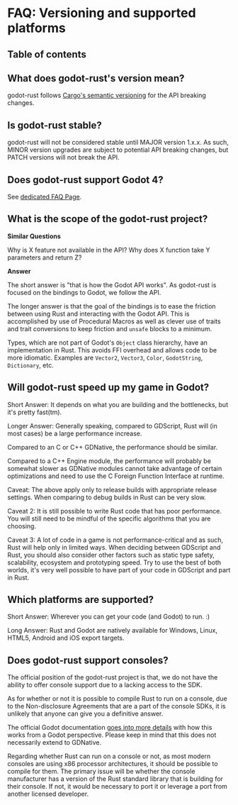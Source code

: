# FAQ: Versioning and supported platforms

## Table of contents
<!-- toc -->

## What does godot-rust's version mean?

godot-rust follows [Cargo's semantic versioning](https://doc.rust-lang.org/cargo/reference/semver.html) for the API breaking changes.


## Is godot-rust stable?

godot-rust will not be considered stable until MAJOR version 1.x.x. As such, MINOR version upgrades are subject to potential API breaking changes, but PATCH versions will not break the API.


## Does godot-rust support Godot 4?

See [dedicated FAQ Page](../faq/godot4.md).


## What is the scope of the godot-rust project?

**Similar Questions**

Why is X feature not available in the API?
Why does X function take Y parameters and return Z?

**Answer**

The short answer is "that is how the Godot API works". As godot-rust is focused on the bindings to Godot, we follow the API.

The longer answer is that the goal of the bindings is to ease the friction between using Rust and interacting with the Godot API. This is accomplished by use of Procedural Macros as well as clever use of traits and trait conversions to keep friction and `unsafe` blocks to a minimum.

Types, which are not part of Godot's `Object` class hierarchy, have an implementation in Rust. This avoids FFI overhead and allows code to be more idiomatic. Examples are `Vector2`, `Vector3`, `Color`, `GodotString`, `Dictionary`, etc.


##  Will godot-rust speed up my game in Godot?

Short Answer: It depends on what you are building and the bottlenecks, but it's pretty fast(tm).

Longer Answer: Generally speaking, compared to GDScript, Rust will (in most cases) be a large performance increase.

Compared to an C or C++ GDNative, the performance should be similar.

Compared to a C++ Engine module, the performance will probably be somewhat slower as GDNative modules cannot take advantage of certain optimizations and need to use the C Foreign Function Interface at runtime.

Caveat: The above apply only to release builds with appropriate release settings. When comparing to debug builds in Rust can be very slow.

Caveat 2: It is still possible to write Rust code that has poor performance. You will still need to be mindful of the specific algorithms that you are choosing.

Caveat 3: A lot of code in a game is not performance-critical and as such, Rust will help only in limited ways. When deciding between GDScript and Rust, you should also consider other factors such as static type safety, scalability, ecosystem and prototyping speed. Try to use the best of both worlds, it's very well possible to have part of your code in GDScript and part in Rust.


## Which platforms are supported?

Short Answer: Wherever you can get your code (and Godot) to run. :)

Long Answer: Rust and Godot are natively available for Windows, Linux, HTML5, Android and iOS export targets.


## Does godot-rust support consoles?

The official position of the godot-rust project is that, we do not have the ability to offer console support due to a lacking access to the SDK.

As for whether or not it is possible to compile Rust to run on a console, due to the Non-disclosure Agreements that are a part of the console SDKs, it is unlikely that anyone can give you a definitive answer.

The official Godot documentation [goes into more details](https://docs.godotengine.org/en/stable/tutorials/platform/consoles.html) with how this works from a Godot perspective. Please keep in mind that this does not necessarily extend to GDNative.

Regarding whether Rust can run on a console or not, as most modern consoles are using x86 processor architectures, it should be possible to compile for them. The primary issue will be whether the console manufacturer has a version of the Rust standard library that is building for their console. If not, it would be necessary to port it or leverage a port from another licensed developer.
